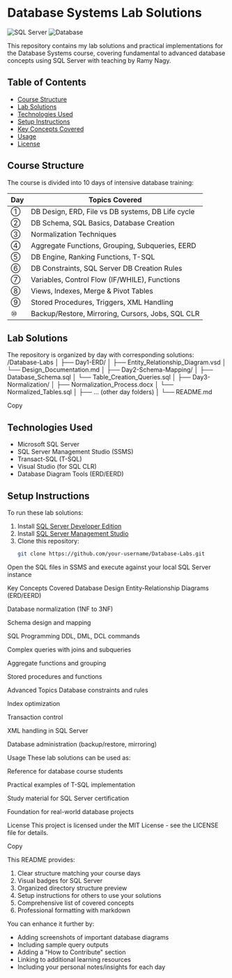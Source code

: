 # Database Systems Lab Solutions

![SQL Server](https://img.shields.io/badge/Microsoft%20SQL%20Server-CC2927?style=for-the-badge&logo=microsoft%20sql%20server&logoColor=white)
![Database](https://img.shields.io/badge/Database-4479A1?style=for-the-badge&logo=mysql&logoColor=white)

This repository contains my lab solutions and practical implementations for the Database Systems course, covering fundamental to advanced database concepts using SQL Server with teaching by Ramy Nagy.

## Table of Contents
- [Course Structure](#course-structure)
- [Lab Solutions](#lab-solutions)
- [Technologies Used](#technologies-used)
- [Setup Instructions](#setup-instructions)
- [Key Concepts Covered](#key-concepts-covered)
- [Usage](#usage)
- [License](#license)

## Course Structure

The course is divided into 10 days of intensive database training:

| Day | Topics Covered |
|-----|---------------|
| ① | DB Design, ERD, File vs DB systems, DB Life cycle |
| ② | DB Schema, SQL Basics, Database Creation |
| ③ | Normalization Techniques |
| ④ | Aggregate Functions, Grouping, Subqueries, EERD |
| ⑤ | DB Engine, Ranking Functions, T-SQL |
| ⑥ | DB Constraints, SQL Server DB Creation Rules |
| ⑦ | Variables, Control Flow (IF/WHILE), Functions |
| ⑧ | Views, Indexes, Merge & Pivot Tables |
| ⑨ | Stored Procedures, Triggers, XML Handling |
| ⑩ | Backup/Restore, Mirroring, Cursors, Jobs, SQL CLR |

## Lab Solutions

The repository is organized by day with corresponding solutions:
/Database-Labs
│
├── Day1-ERD/
│ ├── Entity_Relationship_Diagram.vsd
│ └── Design_Documentation.md
│
├── Day2-Schema-Mapping/
│ ├── Database_Schema.sql
│ └── Table_Creation_Queries.sql
│
├── Day3-Normalization/
│ ├── Normalization_Process.docx
│ └── Normalized_Tables.sql
│
├── ... (other day folders)
│
└── README.md

Copy

## Technologies Used

- Microsoft SQL Server
- SQL Server Management Studio (SSMS)
- Transact-SQL (T-SQL)
- Visual Studio (for SQL CLR)
- Database Diagram Tools (ERD/EERD)

## Setup Instructions

To run these lab solutions:

1. Install [SQL Server Developer Edition](https://www.microsoft.com/en-us/sql-server/sql-server-downloads)
2. Install [SQL Server Management Studio](https://docs.microsoft.com/en-us/sql/ssms/download-sql-server-management-studio-ssms)
3. Clone this repository:
   ```bash
   git clone https://github.com/your-username/Database-Labs.git
Open the SQL files in SSMS and execute against your local SQL Server instance

Key Concepts Covered
Database Design
Entity-Relationship Diagrams (ERD/EERD)

Database normalization (1NF to 3NF)

Schema design and mapping

SQL Programming
DDL, DML, DCL commands

Complex queries with joins and subqueries

Aggregate functions and grouping

Stored procedures and functions

Advanced Topics
Database constraints and rules

Index optimization

Transaction control

XML handling in SQL Server

Database administration (backup/restore, mirroring)

Usage
These lab solutions can be used as:

Reference for database course students

Practical examples of T-SQL implementation

Study material for SQL Server certification

Foundation for real-world database projects

License
This project is licensed under the MIT License - see the LICENSE file for details.

Copy

This README provides:

1. Clear structure matching your course days
2. Visual badges for SQL Server
3. Organized directory structure preview
4. Setup instructions for others to use your solutions
5. Comprehensive list of covered concepts
6. Professional formatting with markdown

You can enhance it further by:
- Adding screenshots of important database diagrams
- Including sample query outputs
- Adding a "How to Contribute" section
- Linking to additional learning resources
- Including your personal notes/insights for each day
